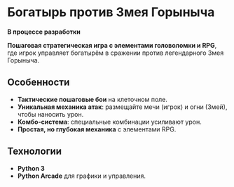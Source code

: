 # Богатырь против Змея Горыныча  

**В процессе разработки**

**Пошаговая стратегическая игра с элементами головоломки и RPG**, где игрок управляет богатырём в сражении против легендарного Змея Горыныча.  

## Особенности  
- **Тактические пошаговые бои** на клеточном поле.  
- **Уникальная механика атак**: размещайте мечи (игрок) и огни (Змей), чтобы наносить урон.  
- **Комбо-система**: специальные комбинации усиливают урон.  
- **Простая, но глубокая механика** с элементами RPG.  

## Технологии  
- **Python 3**
- **Python Arcade** для графики и управления.
